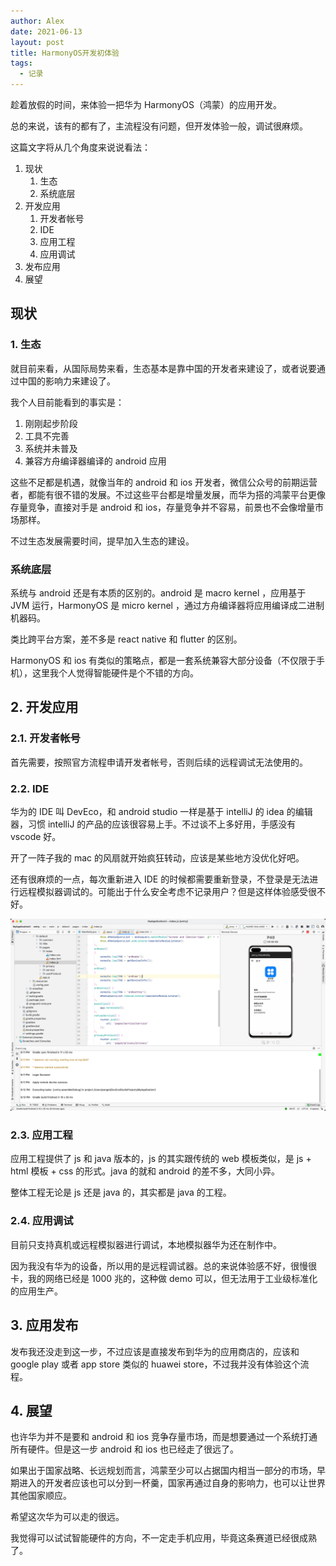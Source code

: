 ```yaml
---
author: Alex
date: 2021-06-13
layout: post
title: HarmonyOS开发初体验
tags:
  - 记录
---
```


趁着放假的时间，来体验一把华为 HarmonyOS（鸿蒙）的应用开发。

总的来说，该有的都有了，主流程没有问题，但开发体验一般，调试很麻烦。

这篇文字将从几个角度来说说看法：

1. 现状
   1. 生态
   2. 系统底层
2. 开发应用
   1. 开发者帐号
   2. IDE
   3. 应用工程
   4. 应用调试
3. 发布应用
4. 展望

## 现状

### 1. 生态

就目前来看，从国际局势来看，生态基本是靠中国的开发者来建设了，或者说要通过中国的影响力来建设了。

我个人目前能看到的事实是：

1. 刚刚起步阶段
2. 工具不完善
3. 系统并未普及
4. 兼容方舟编译器编译的 android 应用

这些不足都是机遇，就像当年的 android 和 ios 开发者，微信公众号的前期运营者，都能有很不错的发展。不过这些平台都是增量发展，而华为搭的鸿蒙平台更像存量竞争，直接对手是 android 和 ios，存量竞争并不容易，前景也不会像增量市场那样。

不过生态发展需要时间，提早加入生态的建设。

### 系统底层

系统与 android 还是有本质的区别的。android 是 macro kernel ，应用基于 JVM 运行，HarmonyOS 是 micro kernel ，通过方舟编译器将应用编译成二进制机器码。

类比跨平台方案，差不多是 react native 和 flutter 的区别。

HarmonyOS 和 ios 有类似的策略点，都是一套系统兼容大部分设备（不仅限于手机），这里我个人觉得智能硬件是个不错的方向。

## 2. 开发应用

### 2.1. 开发者帐号

首先需要，按照官方流程申请开发者帐号，否则后续的远程调试无法使用的。

### 2.2. IDE

华为的 IDE 叫 DevEco，和 android studio 一样是基于 intelliJ 的 idea 的编辑器，习惯 intelliJ 的产品的应该很容易上手。不过谈不上多好用，手感没有 vscode 好。

开了一阵子我的 mac 的风扇就开始疯狂转动，应该是某些地方没优化好吧。

还有很麻烦的一点，每次重新进入 IDE 的时候都需要重新登录，不登录是无法进行远程模拟器调试的。可能出于什么安全考虑不记录用户？但是这样体验感受很不好。

![](../../assets/images/other/鸿蒙开发.png)

### 2.3. 应用工程

应用工程提供了 js 和 java 版本的，js 的其实跟传统的 web 模板类似，是 js + html 模板 + css 的形式。java 的就和 android 的差不多，大同小异。

整体工程无论是 js 还是 java 的，其实都是 java 的工程。

### 2.4. 应用调试

目前只支持真机或远程模拟器进行调试，本地模拟器华为还在制作中。

因为我没有华为的设备，所以用的是远程调试器。总的来说体验感不好，很慢很卡，我的网络已经是 1000 兆的，这种做 demo 可以，但无法用于工业级标准化的应用生产。

## 3. 应用发布

发布我还没走到这一步，不过应该是直接发布到华为的应用商店的，应该和 google play 或者 app store 类似的 huawei store，不过我并没有体验这个流程。

## 4. 展望

也许华为并不是要和 android 和 ios 竞争存量市场，而是想要通过一个系统打通所有硬件。但是这一步 android 和 ios 也已经走了很远了。

如果出于国家战略、长远规划而言，鸿蒙至少可以占据国内相当一部分的市场，早期进入的开发者应该也可以分到一杯羹，国家再通过自身的影响力，也可以让世界其他国家顺应。

希望这次华为可以走的很远。

我觉得可以试试智能硬件的方向，不一定走手机应用，毕竟这条赛道已经很成熟了。
